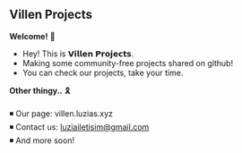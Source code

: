 ## **Villen Projects**

**Welcome!** 🏴
- Hey! This is 𝗩𝗶𝗹𝗹𝗲𝗻 𝗣𝗿𝗼𝗷𝗲𝗰𝘁𝘀.
- Making some community-free projects shared on github!
- You can check our projects, take your time.

**Other thingy..** 🎗️ <br> <br>
 ◾ Our page: villen.luzias.xyz <br>
 ◾ Contact us: luziailetisim@gmail.com <br>
 ◾ And more soon! <br>
